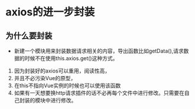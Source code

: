 # axios的进一步封装

## 为什么要封装

* 新建一个模块用来封装数据请求相关的内容，导出函数比如getData(),请求数据的时候不在使用this.axios.get()这种方式。

1. 因为封装好的axios可以重用，阅读性高，
2. 并且不必污染Vue的原型，
3. 在this不指向Vue实例的时候也可以使用该函数
4. 如果有一天想要换http请求插件的话不必再每个文件中进行修改。只需要在自己封装的模块中进行修改。
